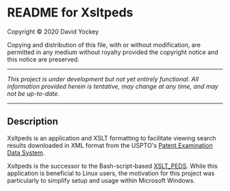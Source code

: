 # README for Xsltpeds

  Copyright © 2020 David Yockey
  
  Copying and distribution of this file, with or without modification,
  are permitted in any medium without royalty provided the copyright
  notice and this notice are preserved.
  
---

   _This project is under development but not yet entirely functional.
   All information provided herein is tentative, may change at any time,
   and may not be up-to-date._

---

## Description

   Xsltpeds is an application and XSLT formatting to facilitate viewing
   search results downloaded in XML format from the USPTO's [Patent
   Examination Data System](https://ped.uspto.gov/peds/).
   
   Xsltpeds is the successor to the Bash-script-based [XSLT_PEDS](https://github.com/dfyockey/XSLT_PEDS). While
   this application is beneficial to Linux users, the motivation for
   this project was particularly to simplify setup and usage within
   Microsoft Windows.
   
